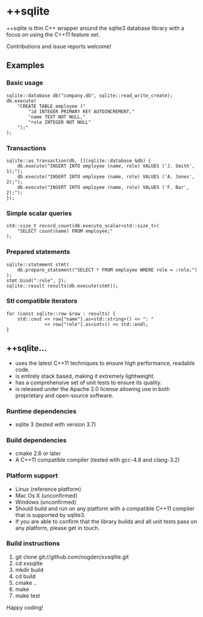++sqlite
========

++sqlite is thin C++ wrapper around the sqlite3 database library with a focus on
using the C++11 feature set.

Contributions and issue reports welcome!

Examples
--------
### Basic usage
    sqlite::database db("company.db", sqlite::read_write_create);
    db.execute(
        "CREATE TABLE employee ("
            "id INTEGER PRIMARY KEY AUTOINCREMENT,"
            "name TEXT NOT NULL,"
            "role INTEGER NOT NULL"
        ");"
    );

### Transactions
    sqlite::as_transaction(db, [](sqlite::database &db) {
        db.execute("INSERT INTO employee (name, role) VALUES ('J. Smith', 1);");
        db.execute("INSERT INTO employee (name, role) VALUES ('A. Jones', 2);");
        db.execute("INSERT INTO employee (name, role) VALUES ('F. Bar', 2);");
    });

### Simple scalar queries
    std::size_t record_count(db.execute_scalar<std::size_t>(
        "SELECT count(name) FROM employee;"
    );

### Prepared statements
    sqlite::statement stmt(
        db.prepare_statement("SELECT * FROM employee WHERE role = :role;")
    );
    stmt.bind(":role", 2);
    sqlite::result results(db.execute(stmt));

### Stl compatible iterators
    for (const sqlite::row &row : results) {
        std::cout << row["name"].as<std::string>() << ": "
                  << row["role"].as<int>() << std::endl;
    }

++sqlite...
-----------
 * uses the latest C++11 techniques to ensure high performance, readable code.
 * is entirely stack based, making it extremely lightweight.
 * has a comprehensive set of unit tests to ensure its quality.
 * is released under the Apache 2.0 license allowing use in both proprietary and
   open-source software.

### Runtime dependencies
 * sqlite 3 (tested with version 3.7)

### Build dependencies
 * cmake 2.6 or later
 * A C++11 compatible compiler (tested with gcc-4.8 and clang-3.2)

### Platform support
 * Linux    (reference platform)
 * Mac Os X (unconfirmed)
 * Windows  (unconfirmed)
 * Should build and run on any platform with a compatible C++11 compiler that is
   supported by sqlite3.
 * If you are able to confirm that the library builds and all unit tests pass on
   any platform, please get in touch.

### Build instructions
 1. git clone git://github.com/nogden/xxsqlite.git
 2. cd xxsqlite
 3. mkdir build
 4. cd build
 5. cmake ..
 6. make
 7. make test

Happy coding!
